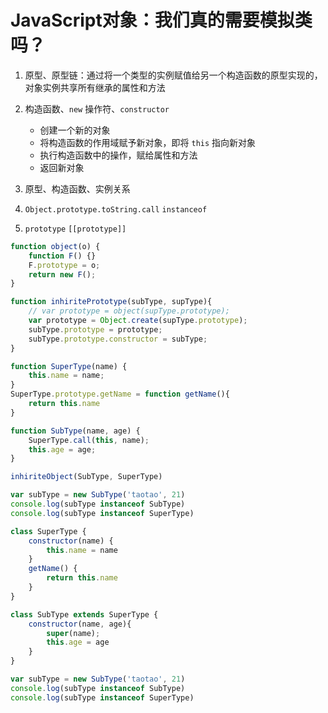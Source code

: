 # JavaScript对象：我们真的需要模拟类吗？

1. 原型、原型链：通过将一个类型的实例赋值给另一个构造函数的原型实现的，对象实例共享所有继承的属性和方法

2. 构造函数、`new` 操作符、`constructor`
   - 创建一个新的对象
   - 将构造函数的作用域赋予新对象，即将 `this` 指向新对象
   - 执行构造函数中的操作，赋给属性和方法
   - 返回新对象

3. 原型、构造函数、实例关系

4. `Object.prototype.toString.call` `instanceof`

5. `prototype` `[[prototype]]`


```js
function object(o) {
    function F() {}
    F.prototype = o;
    return new F();
}

function inhiritePrototype(subType, supType){
    // var prototype = object(supType.prototype);
    var prototype = Object.create(supType.prototype);
    subType.prototype = prototype;
    subType.prototype.constructor = subType;
}

function SuperType(name) {
    this.name = name;
}
SuperType.prototype.getName = function getName(){
    return this.name
}

function SubType(name, age) {
    SuperType.call(this, name);
    this.age = age;
}

inhiriteObject(SubType, SuperType)

var subType = new SubType('taotao', 21)
console.log(subType instanceof SubType)
console.log(subType instanceof SuperType)
```

```js
class SuperType {
    constructor(name) {
        this.name = name
    }
    getName() {
        return this.name
    }
}

class SubType extends SuperType {
    constructor(name, age){
        super(name);
        this.age = age
    }
}

var subType = new SubType('taotao', 21)
console.log(subType instanceof SubType)
console.log(subType instanceof SuperType)

```